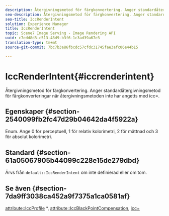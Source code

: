 ```yaml
---
description: Återgivningsmetod för färgkonvertering. Anger standardåtergivningsmetod för färgkonverteringar när återgivningsmetoden inte har angetts med icc=.
seo-description: Återgivningsmetod för färgkonvertering. Anger standardåtergivningsmetod för färgkonverteringar när återgivningsmetoden inte har angetts med icc=.
seo-title: IccRenderIntent
solution: Experience Manager
title: IccRenderIntent
topic: Scene7 Image Serving - Image Rendering API
uuid: c7edd8d8-c513-48d9-b3f6-1c3ad39a67e3
translation-type: tm+mt
source-git-commit: 7bc7b3a86fbcdc57cfdc31745fae3afc06e44b15

---
```



# IccRenderIntent{#iccrenderintent}

Återgivningsmetod för färgkonvertering. Anger standardåtergivningsmetod för färgkonverteringar när återgivningsmetoden inte har angetts med icc=.

## Egenskaper {#section-2540099fb2fc47d29b04642da4f5922a}

Enum. Ange 0 för perceptuell, 1 för relativ kolorimetri, 2 för mättnad och 3 för absolut kolorimetri.

## Standard {#section-61a05067905b44099c228e15de279dbd}

Ärvs från `default::IccRenderIntent` om inte definierad eller om tom.

## Se även {#section-7da9ff3038ca452a9f7375a1ca0581af}

[attribute::IccProfile](../../../../../is-api/image-catalog/image-serving-api-ref/c-image-catalog-reference/c-attributes-reference/r-iccprofilecmyk.md#reference-db89f9dac33e447cadb359ec1ba27ee0) *, [attribute::IccBlackPointCompensation](../../../../../is-api/image-catalog/image-serving-api-ref/c-image-catalog-reference/c-attributes-reference/r-iccblackpointcompensation.md#reference-357626375ee140d1807f0c05171c733f), [icc=](../../../../../is-api/http-ref/image-serving-api-ref/c-http-protocol-reference/c-command-reference/r-icc.md#reference-182b5679e21e4df3b4d330535a5a7517)

